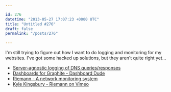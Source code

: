 ```yaml
---

id: 276
datetime: "2013-05-27 17:07:23 +0000 UTC"
title: "Untitled #276"
draft: false
permalink: "/posts/276"

---
```


I'm still trying to figure out how I want to do logging and monitoring for my websites. I've got some hacked up solutions, but they aren't quite right yet... 

 
 * [Server-agnostic logging of DNS queries/responses](http://jpmens.net/2013/05/27/server-agnostic-logging-of-dns-queries-responses/)
 * [Dashboards for Graphite - Dashboard Dude](http://dashboarddude.com/blog/2013/01/23/dashboards-for-graphite/)
 * [Riemann - A network monitoring system](http://riemann.io/)
 * [Kyle Kingsbury - Riemann on Vimeo](http://vimeo.com/38377415)


